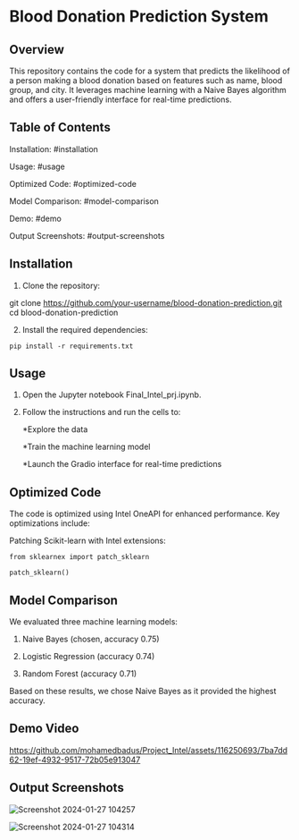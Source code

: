 # Blood Donation Prediction System

## Overview

This repository contains the code for a system that predicts the likelihood of a person making a blood donation based on features such as name, blood group, and city. It leverages machine learning with a Naive Bayes algorithm and offers a user-friendly interface for real-time predictions.

## Table of Contents

Installation: #installation

Usage: #usage

Optimized Code: #optimized-code

Model Comparison: #model-comparison

Demo: #demo

Output Screenshots: #output-screenshots

## Installation

1. Clone the repository:
   
git clone https://github.com/your-username/blood-donation-prediction.git
cd blood-donation-prediction

2. Install the required dependencies:
   
```pip install -r requirements.txt```

## Usage

1. Open the Jupyter notebook Final_Intel_prj.ipynb.
2. Follow the instructions and run the cells to:
   
      *Explore the data
   
      *Train the machine learning model
   
      *Launch the Gradio interface for real-time predictions
## Optimized Code

The code is optimized using Intel OneAPI for enhanced performance. Key optimizations include:

Patching Scikit-learn with Intel extensions:

```from sklearnex import patch_sklearn```

```patch_sklearn()```

## Model Comparison

We evaluated three machine learning models:

1. Naive Bayes (chosen, accuracy 0.75)

2. Logistic Regression (accuracy 0.74)

3. Random Forest (accuracy 0.71)

Based on these results, we chose Naive Bayes as it provided the highest accuracy.


## Demo Video


https://github.com/mohamedbadus/Project_Intel/assets/116250693/7ba7dd62-19ef-4932-9517-72b05e913047



## Output Screenshots

![Screenshot 2024-01-27 104257](https://github.com/mohamedbadus/Project_Intel/assets/116250693/203f8554-cd6c-4347-8810-7bcdbb608275)

![Screenshot 2024-01-27 104314](https://github.com/mohamedbadus/Project_Intel/assets/116250693/1a0b620a-1a5c-4922-8c5a-56e19a3907ae)
